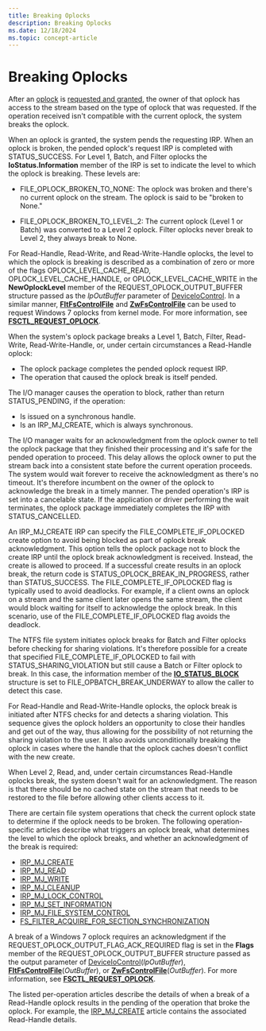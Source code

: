 ```yaml
---
title: Breaking Oplocks
description: Breaking Oplocks
ms.date: 12/18/2024
ms.topic: concept-article
---
```


# Breaking Oplocks

After an [oplock](oplock-overview.md) is [requested and granted](granting-oplocks.md), the owner of that oplock has access to the stream based on the type of oplock that was requested. If the operation received isn't compatible with the current oplock, the system breaks the oplock.

When an oplock is granted, the system pends the requesting IRP. When an oplock is broken, the pended oplock's request IRP is completed with STATUS_SUCCESS. For Level 1, Batch, and Filter oplocks the **IoStatus.Information** member of the IRP is set to indicate the level to which the oplock is breaking. These levels are:

* FILE_OPLOCK_BROKEN_TO_NONE: The oplock was broken and there's no current oplock on the stream. The oplock is said to be "broken to None."

* FILE_OPLOCK_BROKEN_TO_LEVEL_2: The current oplock (Level 1 or Batch) was converted to a Level 2 oplock. Filter oplocks never break to Level 2, they always break to None.

For Read-Handle, Read-Write, and Read-Write-Handle oplocks, the level to which the oplock is breaking is described as a combination of zero or more of the flags OPLOCK_LEVEL_CACHE_READ, OPLOCK_LEVEL_CACHE_HANDLE, or OPLOCK_LEVEL_CACHE_WRITE in the **NewOplockLevel** member of the REQUEST_OPLOCK_OUTPUT_BUFFER structure passed as the *lpOutBuffer* parameter of [DeviceIoControl](/windows/win32/api/ioapiset/nf-ioapiset-deviceiocontrol). In a similar manner, [**FltFsControlFile**](/windows-hardware/drivers/ddi/fltkernel/nf-fltkernel-fltfscontrolfile) and [**ZwFsControlFile**](/previous-versions/ff566462(v=vs.85)) can be used to request Windows 7 oplocks from kernel mode. For more information, see [**FSCTL_REQUEST_OPLOCK**](./fsctl-request-oplock.md).

When the system's oplock package breaks a Level 1, Batch, Filter, Read-Write, Read-Write-Handle, or, under certain circumstances a Read-Handle oplock:

* The oplock package completes the pended oplock request IRP.
* The operation that caused the oplock break is itself pended.

The I/O manager causes the operation to block, rather than return STATUS_PENDING, if the operation:

* Is issued on a synchronous handle.
* Is an IRP_MJ_CREATE, which is always synchronous.

The I/O manager waits for an acknowledgment from the oplock owner to tell the oplock package that they finished their processing and it's safe for the pended operation to proceed. This delay allows the oplock owner to put the stream back into a consistent state before the current operation proceeds. The system would wait forever to receive the acknowledgment as there's no timeout. It's therefore incumbent on the owner of the oplock to acknowledge the break in a timely manner. The pended operation's IRP is set into a cancelable state. If the application or driver performing the wait terminates, the oplock package immediately completes the IRP with STATUS_CANCELLED.

An IRP_MJ_CREATE IRP can specify the FILE_COMPLETE_IF_OPLOCKED create option to avoid being blocked as part of oplock break acknowledgment. This option tells the oplock package not to block the create IRP until the oplock break acknowledgment is received. Instead, the create is allowed to proceed. If a successful create results in an oplock break, the return code is STATUS_OPLOCK_BREAK_IN_PROGRESS, rather than STATUS_SUCCESS. The FILE_COMPLETE_IF_OPLOCKED flag is typically used to avoid deadlocks. For example, if a client owns an oplock on a stream and the same client later opens the same stream, the client would block waiting for itself to acknowledge the oplock break. In this scenario, use of the FILE_COMPLETE_IF_OPLOCKED flag avoids the deadlock.

The NTFS file system initiates oplock breaks for Batch and Filter oplocks before checking for sharing violations. It's therefore possible for a create that specified FILE_COMPLETE_IF_OPLOCKED to fail with STATUS_SHARING_VIOLATION but still cause a Batch or Filter oplock to break. In this case, the information member of the [**IO_STATUS_BLOCK**](/windows-hardware/drivers/ddi/wdm/ns-wdm-_io_status_block) structure is set to FILE_OPBATCH_BREAK_UNDERWAY to allow the caller to detect this case.

For Read-Handle and Read-Write-Handle oplocks, the oplock break is initiated after NTFS checks for and detects a sharing violation. This sequence gives the oplock holders an opportunity to close their handles and get out of the way, thus allowing for the possibility of not returning the sharing violation to the user. It also avoids unconditionally breaking the oplock in cases where the handle that the oplock caches doesn't conflict with the new create.

When Level 2, Read, and, under certain circumstances Read-Handle oplocks break, the system doesn't wait for an acknowledgment. The reason is that there should be no cached state on the stream that needs to be restored to the file before allowing other clients access to it.

There are certain file system operations that check the current oplock state to determine if the oplock needs to be broken. The following operation-specific articles describe what triggers an oplock break, what determines the level to which the oplock breaks, and whether an acknowledgment of the break is required:

* [IRP_MJ_CREATE](irp-mj-create2.md)
* [IRP_MJ_READ](irp-mj-read2.md)
* [IRP_MJ_WRITE](irp-mj-write2.md)
* [IRP_MJ_CLEANUP](irp-mj-cleanup2.md)
* [IRP_MJ_LOCK_CONTROL](irp-mj-lock-control2.md)
* [IRP_MJ_SET_INFORMATION](irp-mj-set-information2.md)
* [IRP_MJ_FILE_SYSTEM_CONTROL](irp-mj-file-system-control2.md)
* [FS_FILTER_ACQUIRE_FOR_SECTION_SYNCHRONIZATION](fs-filter-acquire-for-section-synchronization2.md)

A break of a Windows 7 oplock requires an acknowledgment if the REQUEST_OPLOCK_OUTPUT_FLAG_ACK_REQUIRED flag is set in the **Flags** member of the REQUEST_OPLOCK_OUTPUT_BUFFER structure passed as the output parameter of [DeviceIoControl](/windows/win32/api/ioapiset/nf-ioapiset-deviceiocontrol)(*lpOutBuffer*), [**FltFsControlFile**](/windows-hardware/drivers/ddi/fltkernel/nf-fltkernel-fltfscontrolfile)(*OutBuffer*), or [**ZwFsControlFile**](/previous-versions/ff566462(v=vs.85))(*OutBuffer*). For more information, see [**FSCTL_REQUEST_OPLOCK**](./fsctl-request-oplock.md).

The listed per-operation articles describe the details of when a break of a Read-Handle oplock results in the pending of the operation that broke the oplock. For example, the [IRP_MJ_CREATE](irp-mj-create2.md) article contains the associated Read-Handle details.
